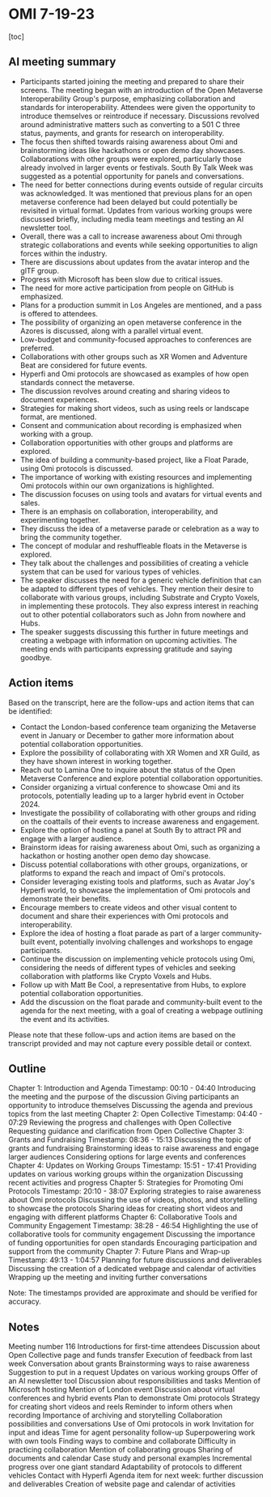 # OMI 7-19-23

[toc]

## AI meeting summary
- Participants started joining the meeting and prepared to share their screens. The meeting began with an introduction of the Open Metaverse Interoperability Group's purpose, emphasizing collaboration and standards for interoperability. Attendees were given the opportunity to introduce themselves or reintroduce if necessary. Discussions revolved around administrative matters such as converting to a 501 C three status, payments, and grants for research on interoperability.
- The focus then shifted towards raising awareness about Omi and brainstorming ideas like hackathons or open demo day showcases. Collaborations with other groups were explored, particularly those already involved in larger events or festivals. South By Talk Week was suggested as a potential opportunity for panels and conversations.
- The need for better connections during events outside of regular circuits was acknowledged. It was mentioned that previous plans for an open metaverse conference had been delayed but could potentially be revisited in virtual format. Updates from various working groups were discussed briefly, including media team meetings and testing an AI newsletter tool.
- Overall, there was a call to increase awareness about Omi through strategic collaborations and events while seeking opportunities to align forces within the industry.
- There are discussions about updates from the avatar interop and the glTF group.
- Progress with Microsoft has been slow due to critical issues.
- The need for more active participation from people on GitHub is emphasized.
- Plans for a production summit in Los Angeles are mentioned, and a pass is offered to attendees.
- The possibility of organizing an open metaverse conference in the Azores is discussed, along with a parallel virtual event.
- Low-budget and community-focused approaches to conferences are preferred.
- Collaborations with other groups such as XR Women and Adventure Beat are considered for future events.
- Hyperfi and Omi protocols are showcased as examples of how open standards connect the metaverse.
- The discussion revolves around creating and sharing videos to document experiences.
- Strategies for making short videos, such as using reels or landscape format, are mentioned.
- Consent and communication about recording is emphasized when working with a group.
- Collaboration opportunities with other groups and platforms are explored.
- The idea of building a community-based project, like a Float Parade, using Omi protocols is discussed.
- The importance of working with existing resources and implementing Omi protocols within our own organizations is highlighted.
- The discussion focuses on using tools and avatars for virtual events and sales.
- There is an emphasis on collaboration, interoperability, and experimenting together.
- They discuss the idea of a metaverse parade or celebration as a way to bring the community together.
- The concept of modular and reshuffleable floats in the Metaverse is explored.
- They talk about the challenges and possibilities of creating a vehicle system that can be used for various types of vehicles.
- The speaker discusses the need for a generic vehicle definition that can be adapted to different types of vehicles. They mention their desire to collaborate with various groups, including Substrate and Crypto Voxels, in implementing these protocols. They also express interest in reaching out to other potential collaborators such as John from nowhere and Hubs.
- The speaker suggests discussing this further in future meetings and creating a webpage with information on upcoming activities. The meeting ends with participants expressing gratitude and saying goodbye.

## Action items
Based on the transcript, here are the follow-ups and action items that can be identified:

- Contact the London-based conference team organizing the Metaverse event in January or December to gather more information about potential collaboration opportunities.
- Explore the possibility of collaborating with XR Women and XR Guild, as they have shown interest in working together.
- Reach out to Lamina One to inquire about the status of the Open Metaverse Conference and explore potential collaboration opportunities.
- Consider organizing a virtual conference to showcase Omi and its protocols, potentially leading up to a larger hybrid event in October 2024.
- Investigate the possibility of collaborating with other groups and riding on the coattails of their events to increase awareness and engagement.
- Explore the option of hosting a panel at South By to attract PR and engage with a larger audience.
- Brainstorm ideas for raising awareness about Omi, such as organizing a hackathon or hosting another open demo day showcase.
- Discuss potential collaborations with other groups, organizations, or platforms to expand the reach and impact of Omi's protocols.
- Consider leveraging existing tools and platforms, such as Avatar Joy's Hyperfi world, to showcase the implementation of Omi protocols and demonstrate their benefits.
- Encourage members to create videos and other visual content to document and share their experiences with Omi protocols and interoperability.
- Explore the idea of hosting a float parade as part of a larger community-built event, potentially involving challenges and workshops to engage participants.
- Continue the discussion on implementing vehicle protocols using Omi, considering the needs of different types of vehicles and seeking collaboration with platforms like Crypto Voxels and Hubs.
- Follow up with Matt Be Cool, a representative from Hubs, to explore potential collaboration opportunities.
- Add the discussion on the float parade and community-built event to the agenda for the next meeting, with a goal of creating a webpage outlining the event and its activities.

Please note that these follow-ups and action items are based on the transcript provided and may not capture every possible detail or context.

## Outline

Chapter 1: Introduction and Agenda
Timestamp: 00:10 - 04:40
Introducing the meeting and the purpose of the discussion
Giving participants an opportunity to introduce themselves
Discussing the agenda and previous topics from the last meeting
Chapter 2: Open Collective
Timestamp: 04:40 - 07:29
Reviewing the progress and challenges with Open Collective
Requesting guidance and clarification from Open Collective
Chapter 3: Grants and Fundraising
Timestamp: 08:36 - 15:13
Discussing the topic of grants and fundraising
Brainstorming ideas to raise awareness and engage larger audiences
Considering options for large events and conferences
Chapter 4: Updates on Working Groups
Timestamp: 15:51 - 17:41
Providing updates on various working groups within the organization
Discussing recent activities and progress
Chapter 5: Strategies for Promoting Omi Protocols
Timestamp: 20:10 - 38:07
Exploring strategies to raise awareness about Omi protocols
Discussing the use of videos, photos, and storytelling to showcase the protocols
Sharing ideas for creating short videos and engaging with different platforms
Chapter 6: Collaborative Tools and Community Engagement
Timestamp: 38:28 - 46:54
Highlighting the use of collaborative tools for community engagement
Discussing the importance of funding opportunities for open standards
Encouraging participation and support from the community
Chapter 7: Future Plans and Wrap-up
Timestamp: 49:13 - 1:04:57
Planning for future discussions and deliverables
Discussing the creation of a dedicated webpage and calendar of activities
Wrapping up the meeting and inviting further conversations

Note: The timestamps provided are approximate and should be verified for accuracy.

## Notes
Meeting number 116
Introductions for first-time attendees
Discussion about Open Collective page and funds transfer
Execution of feedback from last week
Conversation about grants
Brainstorming ways to raise awareness
Suggestion to put in a request
Updates on various working groups
Offer of an AI newsletter tool
Discussion about responsibilities and tasks
Mention of Microsoft hosting
Mention of London event
Discussion about virtual conferences and hybrid events
Plan to demonstrate Omi protocols
Strategy for creating short videos and reels
Reminder to inform others when recording
Importance of archiving and storytelling
Collaboration possibilities and conversations
Use of Omi protocols in work
Invitation for input and ideas
Time for agent personality follow-up
Superpowering work with own tools
Finding ways to combine and collaborate
Difficulty in practicing collaboration
Mention of collaborating groups
Sharing of documents and calendar
Case study and personal examples
Incremental progress over one giant standard
Adaptability of protocols to different vehicles
Contact with Hyperfi
Agenda item for next week: further discussion and deliverables
Creation of website page and calendar of activities